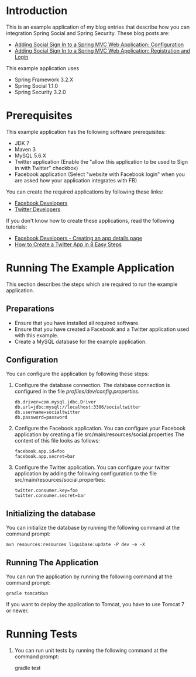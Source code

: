 Introduction
==============

This is an example application of my blog entries that describe how you can integration Spring Social and
Spring Security. These blog posts are:

* [Adding Social Sign In to a Spring MVC Web Application: Configuration](http://www.petrikainulainen.net/programming/spring-framework/adding-social-sign-in-to-a-spring-mvc-web-application-configuration/)
* [Adding Social Sign In to a Spring MVC Web Application: Registration and Login](http://www.petrikainulainen.net/programming/spring-framework/adding-social-sign-in-to-a-spring-mvc-web-application-registration-and-login/)


This example application uses

* Spring Framework 3.2.X
* Spring Social 1.1.0
* Spring Security 3.2.0


Prerequisites
===============

This example application has the following software prerequisites:

* JDK 7
* Maven 3
* MySQL 5.6.X
* Twitter application (Enable the "allow this application to be used to Sign in with Twitter" checkbox)
* Facebook application (Select "website with Facebook login" when you are asked how your application integrates with FB)

You can create the required applications by following these links:

* [Facebook Developers](https://developers.facebook.com/)
* [Twitter Developers](https://dev.twitter.com/)

If you don't know how to create these applications, read the following tutorials:

* [Facebook Developers - Creating an app details page](https://developers.facebook.com/docs/guides/appcenter/#creating)
* [How to Create a Twitter App in 8 Easy Steps](http://iag.me/socialmedia/how-to-create-a-twitter-app-in-8-easy-steps/)

Running The Example Application
================================

This section describes the steps which are required to run the example application.

Preparations
--------------

* Ensure that you have installed all required software.
* Ensure that you have created a Facebook and a Twitter application used with this example.
* Create a MySQL database for the example application.

Configuration
---------------

You can configure the application by following these steps:

1.  Configure the database connection. The database connection is configured in the file *profiles/dev/config.properties*.

        db.driver=com.mysql.jdbc.Driver
        db.url=jdbc:mysql://localhost:3306/socialtwitter
        db.username=socialtwitter
        db.password=password

2.  Configure the Facebook application. You can configure your Facebook application by creating a file
    src/main/resources/social.properties The content of this file looks as follows:

        facebook.app.id=foo
        facebook.app.secret=bar

3.  Configure the Twitter application. You can configure your twitter application by adding the following
    configuration to the file src/main/resources/social.properties:

        twitter.consumer.key=foo
        twitter.consumer.secret=bar

Initializing the database
---------------------------

You can initialize the database by running the following command at the command prompt:

    mvn resources:resources liquibase:update -P dev -e -X

Running The Application
-------------------------

You can run the application by running the following command at the command prompt:

    gradle tomcatRun

If you want to deploy the application to Tomcat, you have to use Tomcat 7 or newer.

Running Tests
================

1.  You can run unit tests by running the following command at the command prompt:

       gradle test
